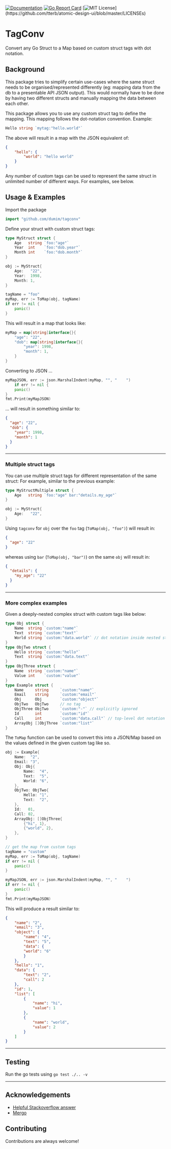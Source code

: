 [![Documentation](https://godoc.org/github.com/dumim/tagconv?status.svg)](http://godoc.org/github.com/dumim/tagconv)
[![Go Report Card](https://goreportcard.com/badge/github.com/dumim/tagconv)](https://goreportcard.com/report/github.com/dumim/tagconv)
[![MIT License](https://img.shields.io/apm/l/atomic-design-ui.svg?)](https://github.com/tterb/atomic-design-ui/blob/master/LICENSEs)

# TagConv
Convert any Go Struct to a Map based on custom struct tags with dot notation.

## Background
This package tries to simplify certain use-cases where the same struct needs to be organised/represented differently (eg: mapping data from the db to a presentable API JSON output).
This would normally have to be done by having two different structs and manually mapping the data between each other.


This package allows you to use any custom struct tag to define the mapping.
This mapping follows the dot-notation convention. Example:
```go
Hello string `mytag:"hello.world"`
```
The above will result in a map with the JSON equivalent of:
```json
{
    "hello": {
        "world": "hello world"
    }
}
```
Any number of custom tags can be used to represent the same struct in unlimited number of different ways. For examples, see below.


## Usage & Examples

Import the package
```go
import "github.com/dumim/tagconv"
```

Define your struct with custom struct tags:

```go
type MyStruct struct {
    Age   string `foo:"age"`
    Year  int    `foo:"dob.year"`
    Month int    `foo:"dob.month"`
}

obj := MyStruct{
    Age:   "22",
    Year:  1998,
    Month: 1,
}

tagName = "foo"
myMap, err := ToMap(obj, tagName)
if err != nil {
    panic()
}
```
This will result in a map that looks like:
```go
myMap = map[string]interface{}{
	"age": "22",
	"dob": map[string]interface{}{
	    "year": 1998,
	    "month": 1,
    }
}
```
Converting to JSON ...
```go
myMapJSON, err := json.MarshalIndent(myMap, "", "    ")
    if err != nil {
    panic()
}
fmt.Print(myMapJSON)
```
... will result in something similar to:
```json
{
  "age": "22",
  "dob": {
    "year": 1998,
    "month": 1
  }
}
```

---
### Multiple struct tags

You can use multiple struct tags for different representation of the same struct:
For example, similar to the previous example:
```go
type MyStructMultiple struct {
    Age   string `foo:"age" bar:"details.my_age"`
}

obj := MyStruct{
    Age:   "22",
}
```
Using `tagconv` for `obj` over the `foo` tag (`ToMap(obj, "foo")`) will result in:
```json
{
  "age": "22"
}
```
whereas using `bar` (`ToMap(obj, "bar")`) on the same `obj` will result in:
```json
{
  "details": {
    "my_age": "22"
  }
}
```
---

### More complex examples

Given a deeply-nested complex struct with custom tags like below:
```go
type Obj struct {
	Name  string `custom:"name"`
	Text  string `custom:"text"`
	World string `custom:"data.world"` // dot notation inside nested struct
}
type ObjTwo struct {
	Hello string `custom:"hello"`
	Text  string `custom:"data.text"`
}
type ObjThree struct {
	Name  string `custom:"name"`
	Value int    `custom:"value"`
}
type Example struct {
	Name     string     `custom:"name"`
	Email    string     `custom:"email"`
	Obj      Obj        `custom:"object"`
	ObjTwo   ObjTwo     // no tag
	ObjThree ObjTwo     `custom:"-"` // explicitly ignored
	Id       int        `custom:"id"`
	Call     int        `custom:"data.call"` // top-level dot notation
	ArrayObj []ObjThree `custom:"list"`
}
```
The `ToMap` function can be used to convert this into a JSON/Map based on the values defined in the given custom tag like so.
```go
obj := Example{
    Name:  "2",
    Email: "3",
    Obj: Obj{
        Name:  "4",
        Text:  "5",
        World: "6",
    },
    ObjTwo: ObjTwo{
        Hello: "1",
        Text:  "2",
    },
    Id:   01,
    Call: 02,
    ArrayObj: []ObjThree{
        {"hi", 1},
        {"world", 2},
    },
}

// get the map from custom tags
tagName = "custom"
myMap, err := ToMap(obj, tagName)
if err != nil {
    panic()
}

myMapJSON, err := json.MarshalIndent(myMap, "", "    ")
if err != nil {
    panic()
}
fmt.Print(myMapJSON)
```
This will produce a result similar to:
```json
{
    "name": "2",
    "email": "3",
    "object": {
        "name": "4",
        "text": "5",
        "data": {
        "world": "6"
        }
    },
    "hello": "1",
    "data": {
        "text": "2",
        "call": 2
    },
    "id": 1,
    "list": [
        {
            "name": "hi",
            "value": 1
        },
        {
            "name": "world",
            "value": 2
        }
    ]
}
```
---

## Testing
Run the go tests using `go test ./.. -v`


---

## Acknowledgements

- [Helpful Stackoverflow answer](https://stackoverflow.com/a/7794127/10340220)
- [Mergo](https://github.com/imdario/mergo)
## Contributing

Contributions are always welcome!
